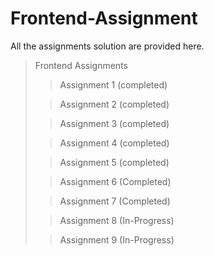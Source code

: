 # Frontend-Assignment
All the assignments solution are provided here.
> Frontend Assignments
>
>> Assignment 1 (completed)
>
>> Assignment 2 (completed)
>
>> Assignment 3 (completed)
>
>> Assignment 4 (completed)
>
>> Assignment 5 (completed)
>
>> Assignment 6 (Completed)
>
>> Assignment 7 (Completed)
>
>> Assignment 8 (In-Progress)
>
>> Assignment 9 (In-Progress)
